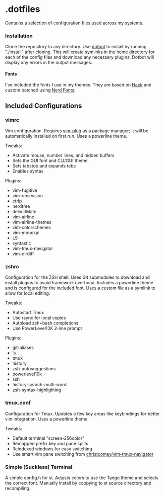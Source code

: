 # .dotfiles
Contains a selection of configuration files used across my systems.

### Installation
Clone the repository to any directory. Use [dotbot](https://github.com/anishathalye/dotbot) to install by running "./install" after cloning. This will create symlinks in the home directory for each of the config files and download any necessary plugins. Dotbot will display any errors in the output messages.

#### Fonts
I've included the fonts I use in my themes. They are based on [Hack](https://sourcefoundry.org/hack/) and custom patched using [Nerd Fonts](https://github.com/ryanoasis/nerd-fonts).

Included Configurations
-----------------------

### vimrc
Vim configuration.  Requires [vim-plug](https://github.com/junegunn/vim-plug) as a package manager; it will be automatically installed on first run. Uses a powerline theme.

Tweaks:
 - Activate mouse, number lines, and hidden buffers
 - Sets the GUI font and CLI/GUI theme
 - Sets tabstop and expands tabs
 - Enables syntax

Plugins:
 - vim-fugitive
 - vim-obsession
 - ctrlp
 - nerdtree
 - delimitMate
 - vim-airline
 - vim-airline-themes
 - vim-colorschemes
 - vim-monokai
 - L9
 - syntastic
 - vim-tmux-navigator
 - vim-dirdiff

### zshrc
Configuration for the ZSH shell. Uses Git submodules to download and install plugins to avoid framework overhead. Includes a powerline theme and is configured for the included font. Uses a custom file as a symlink to allow for local editing.

Tweaks:
 - Autostart Tmux
 - Use rsync for local copies
 - Autoload zsh+bash completions
 - Use PowerLevel10K 2-line prompt

Plugins:
 - git-aliases
 - ls
 - tmux
 - history
 - zsh-autosuggestions
 - powerlevel10k
 - ssh
 - history-search-multi-word
 - zsh-syntax-highlighting

### tmux.conf
Configuration for Tmux. Updates a few key areas like keybindings for better vim integration.  Uses a powerline theme.

Tweaks: 
 - Default terminal "screen-256color"
 - Remapped prefix key and pane splits
 - Reindexed windows for easy switching
 - Use smart vim pane switching from [christoomey/vim-tmux-navigator](https://github.com/christoomey/vim-tmux-navigator)

### Simple (Suckless) Terminal
A simple config.h for st.  Adjusts colors to use the Tango theme and selects the correct font. Manually install by coopying to st source directory and recompiling.
